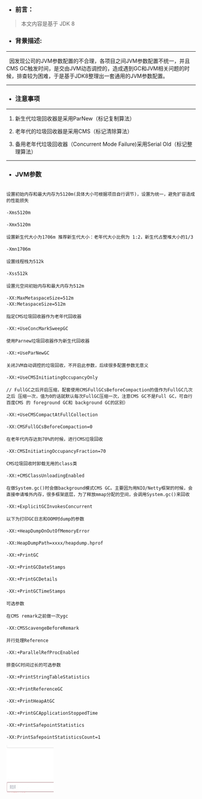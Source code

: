 - ### 前言：

> 本文内容是基于 JDK 8

- ### 背景描述:

--- 

&nbsp;&nbsp;因发现公司的JVM参数配置的不合理，各项目之间JVM参数配置不统一，并且CMS GC触发时间，是交由JVM动态调控的，造成遇到GC和JVM相关问题的时候，排查较为困难，于是基于JDK8整理出一套通用的JVM参数配置。

---

- ### 注意事项

---

1. 新生代垃圾回收器是采用ParNew（标记复制算法）

2. 老年代的垃圾回收器是采用CMS（标记清除算法）

3. 备用老年代垃圾回收器（Concurrent Mode Failure)采用Serial Old（标记整理算法）

---

- ### JVM参数

``` 

设置初始内存和最大内存为5120m(具体大小可根据项目自行调节)，设置为统一，避免扩容造成的性能损失

-Xms5120m 

-Xmx5120m

设置新生代大小为1706m 推荐新生代大小：老年代大小比例为 1:2，新生代占整堆大小的1/3

-Xmn1706m

设置线程栈为512k

-Xss512k

设置元空间初始内存和最大内存为512m

-XX:MaxMetaspaceSize=512m 
-XX:MetaspaceSize=512m

指定CMS垃圾回收器作为老年代回收器

-XX:+UseConcMarkSweepGC

使用Parnew垃圾回收器作为新生代回收器

-XX:+UseParNewGC

关闭JVM自动调控的垃圾回收，不开启此参数，后续很多配置参数无意义

-XX:+UseCMSInitiatingOccupancyOnly

// FullGC之后开启压缩，配套使用CMSFullGCsBeforeCompaction的值作为FullGC几次之后 压缩一次，值为0的话就默认每次FullGC压缩一次，注意CMS GC不是Full GC，可自行百度CMS 的 foreground GC和 background GC的区别）

-XX:+UseCMSCompactAtFullCollection

-XX:CMSFullGCsBeforeCompaction=0

在老年代内存达到70%的时候，进行CMS垃圾回收

-XX:CMSInitiatingOccupancyFraction=70

CMS垃圾回收时卸载无用的class类

-XX:+CMSClassUnloadingEnabled

在做System.gc()时会做background模式CMS GC。主要因为用NIO/Netty框架的时候，会直接申请堆外内存，很多框架底层，为了释放mmap分配的空间，会调用System.gc()来回收

-XX:+ExplicitGCInvokesConcurrent

以下为打印GC日志和OOM时dump的参数

-XX:+HeapDumpOnOutOfMemoryError

-XX:HeapDumpPath=xxxx/heapdump.hprof

-XX:+PrintGC

-XX:+PrintGCDateStamps

-XX:+PrintGCDetails

-XX:+PrintGCTimeStamps

可选参数

在CMS remark之前做一次ygc

-XX:CMSScavengeBeforeRemark

并行处理Reference

-XX:+ParallelRefProcEnabled

排查GC时间过长的可选参数

-XX:+PrintStringTableStatistics

-XX:+PrintReferenceGC

-XX:+PrintHeapAtGC

-XX:+PrintGCApplicationStoppedTime

-XX:+PrintSafepointStatistics

-XX:PrintSafepointStatisticsCount=1
```
![alt](126.jpg)
